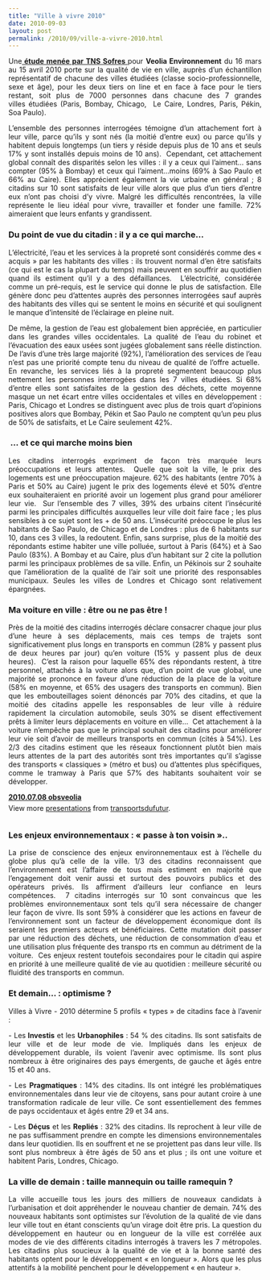 ```yaml
---
title: "Ville à vivre 2010"
date: 2010-09-03
layout: post
permalink: /2010/09/ville-a-vivre-2010.html
---
```


<p style="text-align: justify">Une<strong><a href="http://www.tns-sofres.com/points-de-vue/1BD8EC2A39F34F46B6B82AE70162A91D.aspx" target="_self"> étude menée par TNS Sofres </a></strong>pour <strong>Veolia Environnement</strong> du 16 mars au 15 avril 2010 porte sur la qualité de vie en ville, auprès d’un échantillon représentatif de chacune des villes étudiées (classe socio-professionnelle, sexe et âge), pour les deux tiers on line et en face à face pour le tiers restant, soit plus de 7000 personnes dans chacune des 7 grandes villes étudiées (Paris, Bombay, Chicago,  Le Caire, Londres, Paris, Pékin, Soa Paulo).</p> <p style="text-align: justify">L’ensemble des personnes interrogées témoigne d’un attachement fort à leur ville, parce qu’ils y sont nés (la moitié d’entre eux) ou parce qu’ils y habitent depuis longtemps (un tiers y réside depuis plus de 10 ans et seuls 17% y sont installés depuis moins de 10 ans).  Cependant, cet attachement global connaît des disparités selon les villes : il y a ceux qui l’aiment… sans compter (95% à Bombay) et ceux qui l’aiment…moins (69% à Sao Paulo et 66% au Caire). Elles apprécient également la vie urbaine en général ; 8 citadins sur 10 sont satisfaits de leur ville alors que plus d’un tiers d’entre eux n’ont pas choisi d’y vivre. Malgré les difficultés rencontrées, la ville représente le lieu idéal pour vivre, travailler et fonder une famille. 72% aimeraient que leurs enfants y grandissent.</p> <p style="text-align: justify"> </p>  <!--more-->   <h3 style="text-align: justify">Du point de vue du citadin : il y a ce qui marche…</h3> <p style="text-align: justify">L’électricité, l’eau et les services à la propreté sont considérés comme des « acquis » par les habitants des villes : ils trouvent normal d’en être satisfaits (ce qui est le cas la plupart du temps) mais peuvent en souffrir au quotidien quand ils estiment qu’il y a des défaillances.  L’électricité, considérée comme un pré-requis, est le service qui donne le plus de satisfaction. Elle génère donc peu d’attentes auprès des personnes interrogées sauf auprès des habitants des villes qui se sentent le moins en sécurité et qui soulignent le manque d’intensité de l’éclairage en pleine nuit. </p> <p style="text-align: justify">De même, la gestion de l’eau est globalement bien appréciée, en particulier dans les grandes villes occidentales. La qualité de l’eau du robinet et l’évacuation des eaux usées sont jugées globalement sans réelle distinction. De l’avis d’une très large majorité (92%), l’amélioration des services de l’eau n’est pas une priorité compte tenu du niveau de qualité de l’offre actuelle.  En revanche, les services liés à la propreté segmentent beaucoup plus nettement les personnes interrogées dans les 7 villes étudiées. Si 68% d’entre elles sont satisfaites de la gestion des déchets, cette moyenne masque un net écart entre villes occidentales et villes en développement : Paris, Chicago et Londres se distinguent avec plus de trois quart d’opinions positives alors que Bombay, Pékin et Sao Paulo ne comptent qu’un peu plus de 50% de satisfaits, et Le Caire seulement 42%.</p> <h3 style="text-align: justify"> … et ce qui marche moins bien </h3> <p style="text-align: justify">Les citadins interrogés expriment de façon très marquée leurs préoccupations et leurs attentes.  Quelle que soit la ville, le prix des logements est une préoccupation majeure. 62% des habitants (entre 70% à Paris et 50% au Caire) jugent le prix des logements élevé et 50% d’entre eux souhaiteraient en priorité avoir un logement plus grand pour améliorer leur vie.  Sur l’ensemble des 7 villes, 39% des urbains citent l’insécurité parmi les principales difficultés auxquelles leur ville doit faire face ; les plus sensibles à ce sujet sont les + de 50 ans. L’insécurité préoccupe le plus les habitants de Sao Paulo, de Chicago et de Londres : plus de 6 habitants sur 10, dans ces 3 villes, la redoutent. Enfin, sans surprise, plus de la moitié des répondants estime habiter une ville polluée, surtout à Paris (64%) et à Sao Paulo (83%). A Bombay et au Caire, plus d’un habitant sur 2 cite la pollution parmi les principaux problèmes de sa ville. Enfin, un Pékinois sur 2 souhaite que l’amélioration de la qualité de l’air soit une priorité des responsables municipaux. Seules les villes de Londres et Chicago sont relativement épargnées.  </p> <h3 style="text-align: justify">Ma voiture en ville : être ou ne pas être !</h3> <p style="text-align: justify">Près de la moitié des citadins interrogés déclare consacrer chaque jour plus d’une heure à ses déplacements, mais ces temps de trajets sont significativement plus longs en transports en commun (28% y passent plus de deux heures par jour) qu’en voiture (15% y passent plus de deux heures).  C’est la raison pour laquelle 65% des répondants restent, à titre personnel, attachés à la voiture alors que, d’un point de vue global, une majorité se prononce en faveur d’une réduction de la place de la voiture (58% en moyenne, et 65% des usagers des transports en commun). Bien que les embouteillages soient dénoncés par 70% des citadins, et que la moitié des citadins appelle les responsables de leur ville à réduire rapidement la circulation automobile, seuls 30% se disent effectivement prêts à limiter leurs déplacements en voiture en ville…  Cet attachement à la voiture n’empêche pas que le principal souhait des citadins pour améliorer leur vie soit d’avoir de meilleurs transports en commun (cités à 54%). Les 2/3 des citadins estiment que les réseaux fonctionnent plutôt bien mais leurs attentes de la part des autorités sont très importantes qu’il s’agisse des transports « classiques » (métro et bus) ou d’attentes plus spécifiques, comme le tramway à Paris que 57% des habitants souhaitent voir se développer.</p> <div id="__ss_5122320" style="width: 425px"><strong style="margin: 12px 0 4px"><a href="http://www.slideshare.net/transportsdufutur/20100708-obsveolia" title="2010.07.08 obsveolia">2010.07.08 obsveolia</a></strong>        <div style="padding: 5px 0 12px">View more <a href="http://www.slideshare.net/">presentations</a> from <a href="http://www.slideshare.net/transportsdufutur">transportsdufutur</a>.</div> </div> <h3 style="text-align: justify">Les enjeux environnementaux : « passe à ton voisin »..</h3> <p style="text-align: justify">La prise de conscience des enjeux environnementaux est à l’échelle du globe plus qu’à celle de la ville. 1/3 des citadins reconnaissent que l’environnement est l’affaire de tous mais estiment en majorité que l’engagement doit venir aussi et surtout des pouvoirs publics et des opérateurs privés. Ils affirment d’ailleurs leur confiance en leurs compétences.  7 citadins interrogés sur 10 sont convaincus que les problèmes environnementaux sont tels qu’il sera nécessaire de changer leur façon de vivre. Ils sont 59% à considérer que les actions en faveur de l’environnement sont un facteur de développement économique dont ils seraient les premiers acteurs et bénéficiaires. Cette mutation doit passer par une réduction des déchets, une réduction de consommation d’eau et une utilisation plus fréquente des transpo
rts en commun au détriment de la voiture.  Ces enjeux restent toutefois secondaires pour le citadin qui aspire en priorité à une meilleure qualité de vie au quotidien : meilleure sécurité ou fluidité des transports en commun.</p> <h3 style="text-align: justify">Et demain… : optimisme ?</h3> <p style="text-align: justify">Villes à Vivre - 2010 détermine 5 profils « types » de citadins face à l’avenir : </p> <p style="text-align: justify">- Les<strong> Investis</strong> et les <strong>Urbanophiles</strong> : 54 % des citadins. Ils sont satisfaits de leur ville et de leur mode de vie. Impliqués dans les enjeux de développement durable, ils voient l’avenir avec optimisme. Ils sont plus nombreux à être originaires des pays émergents, de gauche et âgés entre 15 et 40 ans. </p> <p style="text-align: justify">- Les <strong>Pragmatiques</strong> : 14% des citadins. Ils ont intégré les problématiques environnementales dans leur vie de citoyens, sans pour autant croire à une transformation radicale de leur ville. Ce sont essentiellement des femmes de pays occidentaux et âgés entre 29 et 34 ans. </p> <p style="text-align: justify">- Les <strong>Déçus</strong> et les <strong>Repliés</strong> : 32% des citadins. Ils reprochent à leur ville de ne pas suffisamment prendre en compte les dimensions environnementales dans leur quotidien. Ils en souffrent et ne se projettent pas dans leur ville. Ils sont plus nombreux à être âgés de 50 ans et plus ; ils ont une voiture et habitent Paris, Londres, Chicago.</p> <h3 style="text-align: justify">La ville de demain : taille mannequin ou taille ramequin ?</h3> <p style="text-align: justify">La ville accueille tous les jours des milliers de nouveaux candidats à l’urbanisation et doit appréhender le nouveau chantier de demain. 74% des nouveaux habitants sont optimistes sur l’évolution de la qualité de vie dans leur ville tout en étant conscients qu’un virage doit être pris. La question du développement en hauteur ou en longueur de la ville est corrélée aux modes de vie des différents citadins interrogés à travers les 7 métropoles. Les citadins plus soucieux à la qualité de vie et à la bonne santé des habitants optent pour le développement « en longueur ». Alors que les plus attentifs à la mobilité penchent pour le développement « en hauteur ».</p>